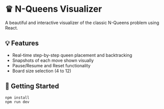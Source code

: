# ♛ N-Queens Visualizer

A beautiful and interactive visualizer of the classic N-Queens problem using React.

## 💡 Features

- Real-time step-by-step queen placement and backtracking
- Snapshots of each move shown visually
- Pause/Resume and Reset functionality
- Board size selection (4 to 12)

## 🚀 Getting Started

```bash
npm install
npm run dev
